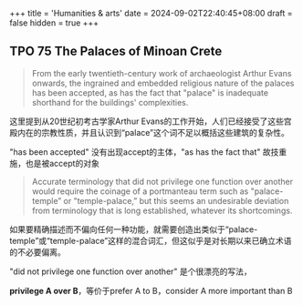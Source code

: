 +++
title = 'Humanities & arts'
date = 2024-09-02T22:40:45+08:00
draft = false
hidden = true
+++

## TPO 75 The Palaces of Minoan Crete

> From the early twentieth-century work of archaeologist Arthur Evans onwards, the ingrained and embedded religious nature of the palaces has been accepted, as has the fact that "palace" is inadequate shorthand for the buildings' complexities.

这里提到从20世纪初考古学家Arthur Evans的工作开始，人们已经接受了这些宫殿内在的宗教性质，并且认识到“palace”这个词不足以概括这些建筑的复杂性。

"has been accepted" 没有出现accept的主体，"as has the fact that" 故技重施，也是被accept的对象

> Accurate terminology that did not privilege one function over another would require the coinage of a portmanteau term such as "palace-temple” or "temple-palace,” but this seems an undesirable deviation from terminology that is long established, whatever its shortcomings.

如果要精确描述而不偏向任何一种功能，就需要创造出类似于“palace-temple”或“temple-palace”这样的混合词汇，但这似乎是对长期以来已确立术语的不必要偏离。

"did not privilege one function over another" 是个很漂亮的写法，

**privilege A over B**，等价于prefer A to B，consider A more important than B
